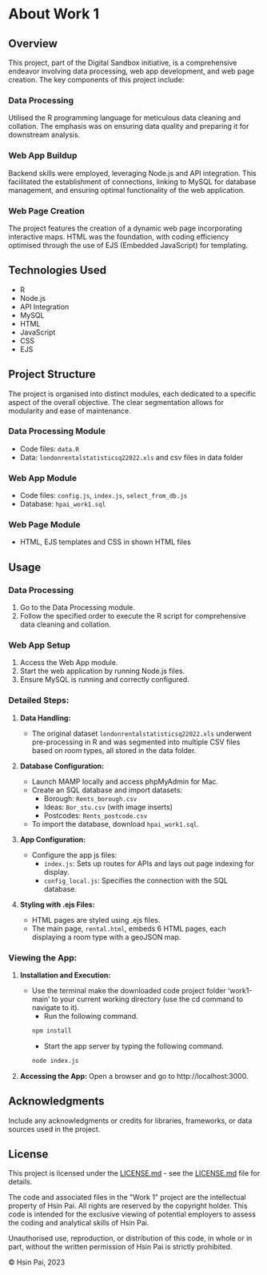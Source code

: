 # About Work 1

## Overview

This project, part of the Digital Sandbox initiative, is a comprehensive endeavor involving data processing, web app development, and web page creation. The key components of this project include:

### Data Processing

Utilised the R programming language for meticulous data cleaning and collation. The emphasis was on ensuring data quality and preparing it for downstream analysis.

### Web App Buildup

Backend skills were employed, leveraging Node.js and API integration. This facilitated the establishment of connections, linking to MySQL for database management, and ensuring optimal functionality of the web application.

### Web Page Creation

The project features the creation of a dynamic web page incorporating interactive maps. HTML was the foundation, with coding efficiency optimised through the use of EJS (Embedded JavaScript) for templating.

## Technologies Used

- R
- Node.js
- API Integration
- MySQL
- HTML
- JavaScript
- CSS
- EJS

## Project Structure

The project is organised into distinct modules, each dedicated to a specific aspect of the overall objective. The clear segmentation allows for modularity and ease of maintenance.

### Data Processing Module

- Code files: `data.R`
- Data: `londonrentalstatisticsq22022.xls` and csv files in data folder

### Web App Module

- Code files: `config.js`, `index.js`, `select_from_db.js`
- Database: `hpai_work1.sql`

### Web Page Module

- HTML, EJS templates and CSS in shown HTML files

## Usage

### Data Processing

1. Go to the Data Processing module.
2. Follow the specified order to execute the R script for comprehensive data cleaning and collation.

### Web App Setup

1. Access the Web App module.
2. Start the web application by running Node.js files.
3. Ensure MySQL is running and correctly configured.

### Detailed Steps:

1. **Data Handling:**
   - The original dataset `londonrentalstatisticsq22022.xls` underwent pre-processing in R and was segmented into multiple CSV files based on room types, all stored in the data folder.

2. **Database Configuration:**
   - Launch MAMP locally and access phpMyAdmin for Mac.
   - Create an SQL database and import datasets:
     - Borough: `Rents_borough.csv`
     - Ideas: `Bor_stu.csv` (with image inserts)
     - Postcodes: `Rents_postcode.csv`
   - To import the database, download `hpai_work1.sql`.

3. **App Configuration:**
   - Configure the app js files:
     - `index.js`: Sets up routes for APIs and lays out page indexing for display.
     - `config_local.js`: Specifies the connection with the SQL database.

4. **Styling with .ejs Files:**
   - HTML pages are styled using .ejs files.
   - The main page, `rental.html`, embeds 6 HTML pages, each displaying a room type with a geoJSON map.

### Viewing the App:

1. **Installation and Execution:**
   - Use the terminal make the downloaded code project folder ‘work1-main’ to your current working directory (use the cd command to navigate to it).
      - Run the following command.
      ```bash
      npm install
      ```
       - Start the app server by typing the following command.
      ```bash
      node index.js
      ```

3. **Accessing the App:**
   Open a browser and go to http://localhost:3000.


## Acknowledgments

Include any acknowledgments or credits for libraries, frameworks, or data sources used in the project.

## License

This project is licensed under the [LICENSE.md](LICENSE.md) - see the [LICENSE.md](LICENSE.md) file for details.

The code and associated files in the "Work 1" project are the intellectual property of Hsin Pai. All rights are reserved by the copyright holder. This code is intended for the exclusive viewing of potential employers to assess the coding and analytical skills of Hsin Pai.

Unauthorised use, reproduction, or distribution of this code, in whole or in part, without the written permission of Hsin Pai is strictly prohibited.

© Hsin Pai, 2023
